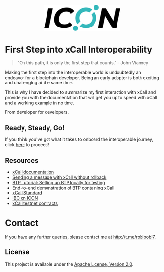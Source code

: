<p align="center" >
  <img
    width="250px"
    src="./icon_img.png" 
    alt="Icon logo">
</p>

# First Step into xCall Interoperability

> "On this path, it is only the first step that counts." - John Vianney

Making the first step into the interoperable world is undoubtedly an endeavor for a blockchain developer. Being an early adopter is both exciting and challenging at the same time.

This is why I have decided to summarize my first interaction with xCall and provide you with the documentation that will get you up to speed with xCall and a working example in no time.

From developer for developers.

## Ready, Steady, Go!

If you think you've got what it takes to onboard the interoperable journey, click [here](docs/STARTING_WITH_XCALL.md) to proceed!

## Resources

- [xCall documentation](https://docs.icon.community/xcall/what-is-xcall)
- [Sending a message with xCall without rollback](https://docs.icon.community/cross-chain-communication/xcall/sending-a-message-with-xcall)
- [BTP Tutorial: Setting up BTP locally for testing ](https://icon.community/tutorials/btp-tutorial-setting-up-btp-locally-for-testing/)
- [End-to-end demonstration of BTP containing xCall](https://github.com/icon-project/btp2/tree/main/e2edemo)
- [xCall Standard](https://github.com/icon-project/IIPs/blob/master/IIPS/iip-52.md)
- [IBC on ICON](https://github.com/icon-project/IBC-Integration)
- [xCall testnet contracts](https://docs.icon.community/cross-chain-communication/blockchain-transmission-protocol-btp)

# Contact

If you have any further queries, please contact me at http://t.me/robibobi7.

## License

This project is available under the [Apache License, Version 2.0](LICENSE).